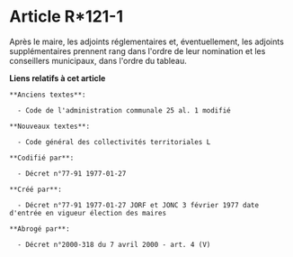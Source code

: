 # Article R*121-1

Après le maire, les adjoints réglementaires et, éventuellement, les adjoints supplémentaires prennent rang dans l'ordre de
leur nomination et les conseillers municipaux, dans l'ordre du tableau.

**Liens relatifs à cet article**

	**Anciens textes**:

	  - Code de l'administration communale 25 al. 1 modifié

	**Nouveaux textes**:

	  - Code général des collectivités territoriales L

	**Codifié par**:

	  - Décret n°77-91 1977-01-27

	**Créé par**:

	  - Décret n°77-91 1977-01-27 JORF et JONC 3 février 1977 date d'entrée en vigueur élection des maires

	**Abrogé par**:

	  - Décret n°2000-318 du 7 avril 2000 - art. 4 (V)
